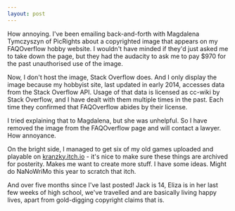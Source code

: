 ```yaml
---
layout: post
---
```


How annoying. I've been emailing back-and-forth with Magdalena Tymczyszyn of
PicRights about a copyrighted image that appears on my FAQOverflow hobby
website. I wouldn't have minded if they'd just asked me to take down the page,
but they had the audacity to ask me to pay $970 for the past unauthorised use of
the image.

Now, I don't host the image, Stack Overflow does. And I only display the image
because my hobbyist site, last updated in early 2014, accesses data from the
Stack Overflow API. Usage of that data is licensed as cc-wiki by Stack Overflow,
and I have dealt with them multiple times in the past. Each time they confirmed
that FAQOverflow abides by their license.

I tried explaining that to Magdalena, but she was unhelpful. So I have removed
the image from the FAQOverflow page and will contact a lawyer. How annoyance.

On the bright side, I managed to get six of my old games uploaded and playable
on [kranzky.itch.io](https://kranzky.itch.io) - it's nice to make sure these things are archived
for posterity. Makes me want to create more stuff. I have some ideas. Might do
NaNoWriMo this year to scratch that itch.

And over five months since I've last posted! Jack is 14, Eliza is in her last
few weeks of high school, we've travelled and are basically living happy lives,
apart from gold-digging copyright claims that is.

